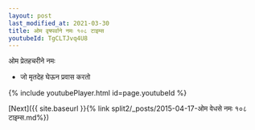 ```yaml
---
layout: post
last_modified_at: 2021-03-30
title: ओम वृषपर्वाने नमः १०८ टाइम्स
youtubeId: TgCLTJvq4U8
---
```

 
 
 ओम प्रेतहचरीने नमः  
 
 -  जो मृतदेह घेऊन प्रवास करतो 
 
  
 
  
 
 
 
 
 
 


{% include youtubePlayer.html id=page.youtubeId %}
 
[Next]({{ site.baseurl }}{% link  split2/_posts/2015-04-17-ओम वेधसे नमः १०८ टाइम्स.md%})
 
